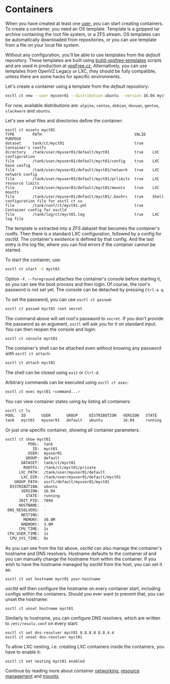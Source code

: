 # Containers
When you have created at least one [user](users.md), you can start creating
containers. To create a container, you need an OS template. Template is
a gzipped tar archive containing the root file system, or a ZFS stream.
OS templates can be automatically downloaded from repositories, or
you can use template from a file on your local file system.

Without any configuration, you'll be able to use templates from the *default*
repository. These templates are built using
[build-vpsfree-templates](https://github.com/vpsfreecz/build-vpsfree-templates)
scripts and are used in production at [vpsFree.cz](https://vpsfree.org),
Alternatively, you can use templates from OpenVZ Legacy or LXC, they should be
fully compatible, unless there are some hacks for specific environments.

Let's create a container using a template from the *default* repository:

```bash
osctl ct new --user myuser01 --distribution ubuntu --version 16.04 myct01
```

For now, available distributions are: `alpine`, `centos`, `debian`, `devuan`,
`gentoo`, `slackware` and `ubuntu`.

Let's see what files and directories define the container:

```
osctl ct assets myct01
TYPE        PATH                                         VALID   PURPOSE
dataset     tank/ct/myct01                               true    Container's rootfs
directory   /tank/user/myuser01/default/myct01           true    LXC configuration
file        /tank/user/myuser01/default/myct01/config    true    LXC base config
file        /tank/user/myuser01/default/myct01/network   true    LXC network config
file        /tank/user/myuser03/default/myct01/prlimits  true    LXC resource limits                      
file        /tank/user/myuser03/default/myct01/mounts    true    LXC mounts
file        /tank/user/myuser01/default/myct01/.bashrc   true    Shell configuration file for osctl ct su
file        /tank/conf/ct/myct01.yml                     true    Container config for osctld
file        /tank/log/ct/myct01.log                      true    LXC log file
```

The template is extracted into a ZFS dataset that becomes the container's rootfs.
Then there is a standard LXC configuration, followed by a config for *osctld*.
The container's existence is defined by that config. And the last entry is the
log file, where you can find errors if the container cannot be started.

To start the container, use:

```bash
osctl ct start -F myct01
```

Option `-F`, `--foreground` attaches the container's console before starting it,
so you can see the boot process and then login. Of course, the root's password
is not set yet. The console can be detached by pressing `Ctrl-a q`.

To set the password, you can use `osctl ct passwd`:

```bash
osctl ct passwd myct01 root secret
```

The command above will set root's password to `secret`. If you don't provide
the password as an argument, `osctl` will ask you for it on standard input.
You can then reopen the console and login:

```bash
osctl ct console myct01
```

The container's shell can be attached even without knowing any password with
`osctl ct attach`:

```bash
osctl ct attach myct01
```

The shell can be closed using `exit` or `Ctrl-d`.

Arbitrary commands can be executed using `osctl ct exec`:

```bash
osctl ct exec myct01 <command...>
```

You can view container states using by listing all containers:

```bash
osctl ct ls
POOL   ID       USER       GROUP     DISTRIBUTION   VERSION   STATE     INIT_PID   MEMORY   CPU_TIME 
tank   myct01   myuser01   default   ubuntu         16.04     running   7894       36.0M    1s
```

Or just one specific container, showing all container parameters:

```bash
osctl ct show myct01
          POOL:  tank
            ID:  myct01
          USER:  myuser01
         GROUP:  default
       DATASET:  tank/ct/myct01
        ROOTFS:  /tank/ct/myct01/private
      LXC_PATH:  /tank/user/myuser01/default
       LXC_DIR:  /tank/user/myuser01/default/myct01
    GROUP_PATH:  osctl/default/myuser01/myct01
  DISTRIBUTION:  ubuntu
       VERSION:  16.04
         STATE:  running
      INIT_PID:  7894
      HOSTNAME:  -
 DNS_RESOLVERS:  -
       NESTING:  -
        MEMORY:  36.0M
       KMEMORY:  3.0M
      CPU_TIME:  1s
 CPU_USER_TIME:  1s
  CPU_SYS_TIME:  0s
```

As you can see from the list above, *osctld* can also manage the container's
hostname and DNS resolvers. Hostname defaults to the container *id* and you
can manually change the hostname from within the container. If you wish to have
the hostname managed by *osctld* from the host, you can set it as:

```
osctl ct set hostname myct01 your-hostname
```

*osctld* will then configure the hostname on every container start, including
configs within the containers. Should you ever want to prevent that, you can
unset the hostname:

```
osctl ct unset hostname myct01
```

Similarly to hostname, you can configure DNS resolvers, which are written to
`/etc/resolv.conf` on every start:

```
osctl ct set dns-resolver myct01 8.8.8.8 8.8.4.4
osctl ct unset dns-resolver myct01
```

To allow LXC nesting, i.e. creating LXC containers inside the containers, you
have to enable it:

```
osctl ct set nesting myct01 enabled
```

Continue by reading more about container [networking](networking.md),
[resource management](resources.md) and [mounts](mounts.md).
